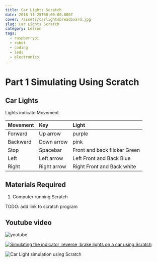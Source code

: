 ```yaml
---
title: Car Lights Scratch
date: 2018-11-25T00:00:00.000Z
cover: /assets/carlightsbreadboard.jpg
slug: Car Lights Scratch
category: Lesson
tags:
  - raspberrypi
  - robot
  - coding
  - leds
  - electronics
---
```


# Part 1 Simulating Using Scratch

## Car Lights 

Lights indicate Movement


| Movement      | Key         |  Light                        
|:------------- |:------------| :-----                        
| Forward       | Up arrow    | purple                         
| Backward      | Down arrow  | pink                          
| Stop          | Spacebar    | Front and back flicker Green  
| Left          | Left arrow  | Left Front and Back Blue      
| Right         | Right arrow | Right Front and Back white    

   


## Materials Required

1. Computer running Scratch

TODO: add link to scratch program


## Youtube video

![youtube](/assets/youtube.png)

[![Simulating the indicator, reverse, brake lights on a car using Scratch](https://img.youtube.com/vi/cVSb3EtPrd8/0.jpg)](https://www.youtube.com/watch?v=cVSb3EtPrd8)


![Car Light simulation using Scratch](/assets/carlightsscratch.png)



